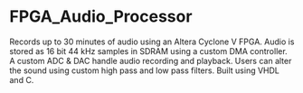 # FPGA_Audio_Processor
Records up to 30 minutes of audio using an Altera Cyclone V FPGA. Audio is stored as 16 bit 44 kHz samples in SDRAM using a custom DMA controller.  A custom ADC & DAC handle audio recording and playback. Users can alter the sound using custom high pass and low pass filters. Built using VHDL and C.
